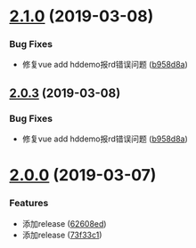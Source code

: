 # [2.1.0](https://github.com/chenweifang4/vue-cli-plugin-hddemo/compare/v2.0.0...v2.1.0) (2019-03-08)


### Bug Fixes

* 修复vue add hddemo报rd错误问题 ([b958d8a](https://github.com/chenweifang4/vue-cli-plugin-hddemo/commit/b958d8a))



## [2.0.3](https://github.com/chenweifang4/vue-cli-plugin-hddemo/compare/v2.0.0...v2.0.3) (2019-03-08)


### Bug Fixes

* 修复vue add hddemo报rd错误问题 ([b958d8a](https://github.com/chenweifang4/vue-cli-plugin-hddemo/commit/b958d8a))



# [2.0.0](https://github.com/chenweifang4/vue-cli-plugin-hddemo/compare/v1.5.1...v2.0.0) (2019-03-07)


### Features

* 添加release ([62608ed](https://github.com/chenweifang4/vue-cli-plugin-hddemo/commit/62608ed))
* 添加release ([73f33c1](https://github.com/chenweifang4/vue-cli-plugin-hddemo/commit/73f33c1))



